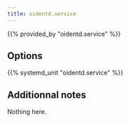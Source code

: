 ```yaml
---
title: oidentd.service
---
```


{{% provided_by "oidentd.service" %}}

## Options

{{% systemd_unit "oidentd.service" %}}

## Additionnal notes

Nothing here.